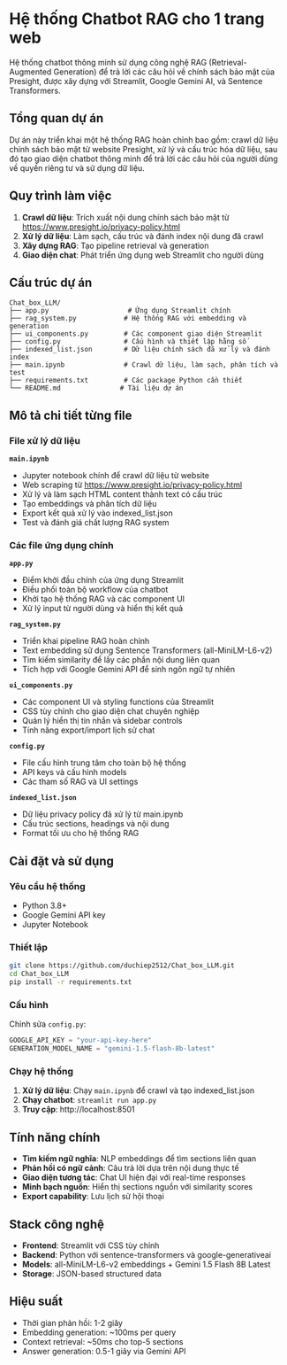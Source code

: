 # Hệ thống Chatbot RAG cho 1 trang web

Hệ thống chatbot thông minh sử dụng công nghệ RAG (Retrieval-Augmented Generation) để trả lời các câu hỏi về chính sách bảo mật của Presight, được xây dựng với Streamlit, Google Gemini AI, và Sentence Transformers.

## Tổng quan dự án

Dự án này triển khai một hệ thống RAG hoàn chỉnh bao gồm: crawl dữ liệu chính sách bảo mật từ website Presight, xử lý và cấu trúc hóa dữ liệu, sau đó tạo giao diện chatbot thông minh để trả lời các câu hỏi của người dùng về quyền riêng tư và sử dụng dữ liệu.

## Quy trình làm việc

1. **Crawl dữ liệu**: Trích xuất nội dung chính sách bảo mật từ https://www.presight.io/privacy-policy.html
2. **Xử lý dữ liệu**: Làm sạch, cấu trúc và đánh index nội dung đã crawl
3. **Xây dựng RAG**: Tạo pipeline retrieval và generation
4. **Giao diện chat**: Phát triển ứng dụng web Streamlit cho người dùng

## Cấu trúc dự án

```
Chat_box_LLM/
├── app.py                    # Ứng dụng Streamlit chính
├── rag_system.py            # Hệ thống RAG với embedding và generation  
├── ui_components.py         # Các component giao diện Streamlit
├── config.py                # Cấu hình và thiết lập hằng số
├── indexed_list.json        # Dữ liệu chính sách đã xử lý và đánh index
├── main.ipynb               # Crawl dữ liệu, làm sạch, phân tích và test
├── requirements.txt         # Các package Python cần thiết
└── README.md               # Tài liệu dự án
```

## Mô tả chi tiết từng file

### File xử lý dữ liệu

**`main.ipynb`**
- Jupyter notebook chính để crawl dữ liệu từ website
- Web scraping từ https://www.presight.io/privacy-policy.html
- Xử lý và làm sạch HTML content thành text có cấu trúc
- Tạo embeddings và phân tích dữ liệu
- Export kết quả xử lý vào indexed_list.json
- Test và đánh giá chất lượng RAG system

### Các file ứng dụng chính

**`app.py`**
- Điểm khởi đầu chính của ứng dụng Streamlit
- Điều phối toàn bộ workflow của chatbot
- Khởi tạo hệ thống RAG và các component UI
- Xử lý input từ người dùng và hiển thị kết quả

**`rag_system.py`** 
- Triển khai pipeline RAG hoàn chỉnh
- Text embedding sử dụng Sentence Transformers (all-MiniLM-L6-v2)
- Tìm kiếm similarity để lấy các phần nội dung liên quan
- Tích hợp với Google Gemini API để sinh ngôn ngữ tự nhiên

**`ui_components.py`**
- Các component UI và styling functions của Streamlit
- CSS tùy chỉnh cho giao diện chat chuyên nghiệp
- Quản lý hiển thị tin nhắn và sidebar controls
- Tính năng export/import lịch sử chat

**`config.py`**
- File cấu hình trung tâm cho toàn bộ hệ thống
- API keys và cấu hình models
- Các tham số RAG và UI settings

**`indexed_list.json`**
- Dữ liệu privacy policy đã xử lý từ main.ipynb
- Cấu trúc sections, headings và nội dung
- Format tối ưu cho hệ thống RAG

## Cài đặt và sử dụng

### Yêu cầu hệ thống
- Python 3.8+
- Google Gemini API key
- Jupyter Notebook

### Thiết lập
```bash
git clone https://github.com/duchiep2512/Chat_box_LLM.git
cd Chat_box_LLM
pip install -r requirements.txt
```

### Cấu hình
Chỉnh sửa `config.py`:
```python
GOOGLE_API_KEY = "your-api-key-here"
GENERATION_MODEL_NAME = "gemini-1.5-flash-8b-latest"
```

### Chạy hệ thống
1. **Xử lý dữ liệu**: Chạy `main.ipynb` để crawl và tạo indexed_list.json
2. **Chạy chatbot**: `streamlit run app.py`
3. **Truy cập**: http://localhost:8501

## Tính năng chính

- **Tìm kiếm ngữ nghĩa**: NLP embeddings để tìm sections liên quan
- **Phản hồi có ngữ cảnh**: Câu trả lời dựa trên nội dung thực tế
- **Giao diện tương tác**: Chat UI hiện đại với real-time responses
- **Minh bạch nguồn**: Hiển thị sections nguồn với similarity scores
- **Export capability**: Lưu lịch sử hội thoại

## Stack công nghệ

- **Frontend**: Streamlit với CSS tùy chỉnh
- **Backend**: Python với sentence-transformers và google-generativeai
- **Models**: all-MiniLM-L6-v2 embeddings + Gemini 1.5 Flash 8B Latest
- **Storage**: JSON-based structured data

## Hiệu suất

- Thời gian phản hồi: 1-2 giây
- Embedding generation: ~100ms per query
- Context retrieval: ~50ms cho top-5 sections
- Answer generation: 0.5-1 giây via Gemini API

